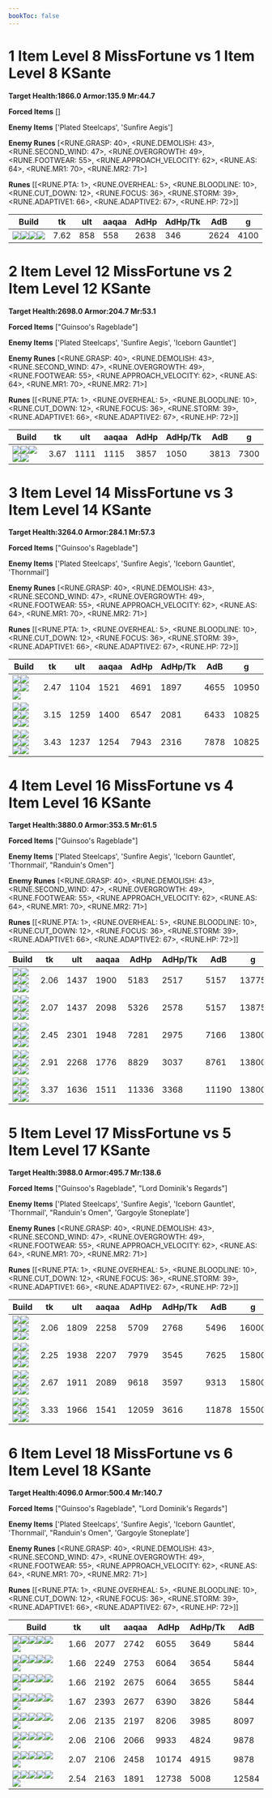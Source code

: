 ```yaml
---
bookToc: false
---
```


# 1 Item Level 8 MissFortune vs 1 Item Level 8 KSante

**Target Health:1866.0 Armor:135.9 Mr:44.7**


**Forced Items** []


**Enemy Items** ['Plated Steelcaps', 'Sunfire Aegis']


**Enemy Runes** [<RUNE.GRASP: 40>, <RUNE.DEMOLISH: 43>, <RUNE.SECOND_WIND: 47>, <RUNE.OVERGROWTH: 49>, <RUNE.FOOTWEAR: 55>, <RUNE.APPROACH_VELOCITY: 62>, <RUNE.AS: 64>, <RUNE.MR1: 70>, <RUNE.MR2: 71>]


**Runes** [[<RUNE.PTA: 1>, <RUNE.OVERHEAL: 5>, <RUNE.BLOODLINE: 10>, <RUNE.CUT_DOWN: 12>, <RUNE.FOCUS: 36>, <RUNE.STORM: 39>, <RUNE.ADAPTIVE1: 66>, <RUNE.ADAPTIVE2: 67>, <RUNE.HP: 72>]]




Build | tk | ult | aaqaa | AdHp | AdHp/Tk | AdB | g
-|-|-|-|-|-|-|-
![](/item/6672.png)![](/item/1001.png)![](/item/1055.png)![](/item/1036.png)|7.62|858|558|2638|346|2624|4100




























































# 2 Item Level 12 MissFortune vs 2 Item Level 12 KSante

**Target Health:2698.0 Armor:204.7 Mr:53.1**


**Forced Items** ["Guinsoo's Rageblade"]


**Enemy Items** ['Plated Steelcaps', 'Sunfire Aegis', 'Iceborn Gauntlet']


**Enemy Runes** [<RUNE.GRASP: 40>, <RUNE.DEMOLISH: 43>, <RUNE.SECOND_WIND: 47>, <RUNE.OVERGROWTH: 49>, <RUNE.FOOTWEAR: 55>, <RUNE.APPROACH_VELOCITY: 62>, <RUNE.AS: 64>, <RUNE.MR1: 70>, <RUNE.MR2: 71>]


**Runes** [[<RUNE.PTA: 1>, <RUNE.OVERHEAL: 5>, <RUNE.BLOODLINE: 10>, <RUNE.CUT_DOWN: 12>, <RUNE.FOCUS: 36>, <RUNE.STORM: 39>, <RUNE.ADAPTIVE1: 66>, <RUNE.ADAPTIVE2: 67>, <RUNE.HP: 72>]]




Build | tk | ult | aaqaa | AdHp | AdHp/Tk | AdB | g
-|-|-|-|-|-|-|-
![](/item/6672.png)![](/item/3124.png)![](/item/1001.png)![](/item/1055.png)![](/item/1036.png)|3.67|1111|1115|3857|1050|3813|7300




























































# 3 Item Level 14 MissFortune vs 3 Item Level 14 KSante

**Target Health:3264.0 Armor:284.1 Mr:57.3**


**Forced Items** ["Guinsoo's Rageblade"]


**Enemy Items** ['Plated Steelcaps', 'Sunfire Aegis', 'Iceborn Gauntlet', 'Thornmail']


**Enemy Runes** [<RUNE.GRASP: 40>, <RUNE.DEMOLISH: 43>, <RUNE.SECOND_WIND: 47>, <RUNE.OVERGROWTH: 49>, <RUNE.FOOTWEAR: 55>, <RUNE.APPROACH_VELOCITY: 62>, <RUNE.AS: 64>, <RUNE.MR1: 70>, <RUNE.MR2: 71>]


**Runes** [[<RUNE.PTA: 1>, <RUNE.OVERHEAL: 5>, <RUNE.BLOODLINE: 10>, <RUNE.CUT_DOWN: 12>, <RUNE.FOCUS: 36>, <RUNE.STORM: 39>, <RUNE.ADAPTIVE1: 66>, <RUNE.ADAPTIVE2: 67>, <RUNE.HP: 72>]]




Build | tk | ult | aaqaa | AdHp | AdHp/Tk | AdB | g
-|-|-|-|-|-|-|-
![](/item/6672.png)![](/item/3124.png)![](/item/3091.png)![](/item/1055.png)![](/item/3006.png)|2.47|1104|1521|4691|1897|4655|10950
![](/item/6672.png)![](/item/3124.png)![](/item/6673.png)![](/item/1001.png)![](/item/1055.png)![](/item/1037.png)|3.15|1259|1400|6547|2081|6433|10825
![](/item/6672.png)![](/item/3124.png)![](/item/3026.png)![](/item/1001.png)![](/item/1055.png)![](/item/1037.png)|3.43|1237|1254|7943|2316|7878|10825




























































# 4 Item Level 16 MissFortune vs 4 Item Level 16 KSante

**Target Health:3880.0 Armor:353.5 Mr:61.5**


**Forced Items** ["Guinsoo's Rageblade"]


**Enemy Items** ['Plated Steelcaps', 'Sunfire Aegis', 'Iceborn Gauntlet', 'Thornmail', "Randuin's Omen"]


**Enemy Runes** [<RUNE.GRASP: 40>, <RUNE.DEMOLISH: 43>, <RUNE.SECOND_WIND: 47>, <RUNE.OVERGROWTH: 49>, <RUNE.FOOTWEAR: 55>, <RUNE.APPROACH_VELOCITY: 62>, <RUNE.AS: 64>, <RUNE.MR1: 70>, <RUNE.MR2: 71>]


**Runes** [[<RUNE.PTA: 1>, <RUNE.OVERHEAL: 5>, <RUNE.BLOODLINE: 10>, <RUNE.CUT_DOWN: 12>, <RUNE.FOCUS: 36>, <RUNE.STORM: 39>, <RUNE.ADAPTIVE1: 66>, <RUNE.ADAPTIVE2: 67>, <RUNE.HP: 72>]]




Build | tk | ult | aaqaa | AdHp | AdHp/Tk | AdB | g
-|-|-|-|-|-|-|-
![](/item/6672.png)![](/item/3124.png)![](/item/3091.png)![](/item/3115.png)![](/item/1001.png)![](/item/1037.png)|2.06|1437|1900|5183|2517|5157|13775
![](/item/6672.png)![](/item/3124.png)![](/item/3115.png)![](/item/3153.png)![](/item/1001.png)![](/item/1037.png)|2.07|1437|2098|5326|2578|5157|13875
![](/item/6672.png)![](/item/3124.png)![](/item/6673.png)![](/item/3036.png)![](/item/1001.png)![](/item/1038.png)|2.45|2301|1948|7281|2975|7166|13800
![](/item/6672.png)![](/item/3124.png)![](/item/3026.png)![](/item/3036.png)![](/item/1001.png)![](/item/1038.png)|2.91|2268|1776|8829|3037|8761|13800
![](/item/6672.png)![](/item/3124.png)![](/item/6673.png)![](/item/3026.png)![](/item/1001.png)![](/item/1038.png)|3.37|1636|1511|11336|3368|11190|13800




























































# 5 Item Level 17 MissFortune vs 5 Item Level 17 KSante

**Target Health:3988.0 Armor:495.7 Mr:138.6**


**Forced Items** ["Guinsoo's Rageblade", "Lord Dominik's Regards"]


**Enemy Items** ['Plated Steelcaps', 'Sunfire Aegis', 'Iceborn Gauntlet', 'Thornmail', "Randuin's Omen", 'Gargoyle Stoneplate']


**Enemy Runes** [<RUNE.GRASP: 40>, <RUNE.DEMOLISH: 43>, <RUNE.SECOND_WIND: 47>, <RUNE.OVERGROWTH: 49>, <RUNE.FOOTWEAR: 55>, <RUNE.APPROACH_VELOCITY: 62>, <RUNE.AS: 64>, <RUNE.MR1: 70>, <RUNE.MR2: 71>]


**Runes** [[<RUNE.PTA: 1>, <RUNE.OVERHEAL: 5>, <RUNE.BLOODLINE: 10>, <RUNE.CUT_DOWN: 12>, <RUNE.FOCUS: 36>, <RUNE.STORM: 39>, <RUNE.ADAPTIVE1: 66>, <RUNE.ADAPTIVE2: 67>, <RUNE.HP: 72>]]




Build | tk | ult | aaqaa | AdHp | AdHp/Tk | AdB | g
-|-|-|-|-|-|-|-
![](/item/6672.png)![](/item/3124.png)![](/item/3115.png)![](/item/3153.png)![](/item/3036.png)![](/item/1001.png)|2.06|1809|2258|5709|2768|5496|16000
![](/item/6672.png)![](/item/3124.png)![](/item/6673.png)![](/item/3036.png)![](/item/3153.png)![](/item/1001.png)|2.25|1938|2207|7979|3545|7625|15800
![](/item/6672.png)![](/item/3124.png)![](/item/3026.png)![](/item/3036.png)![](/item/3153.png)![](/item/1001.png)|2.67|1911|2089|9618|3597|9313|15800
![](/item/6672.png)![](/item/3124.png)![](/item/6673.png)![](/item/3036.png)![](/item/3026.png)![](/item/1001.png)|3.33|1966|1541|12059|3616|11878|15500




























































# 6 Item Level 18 MissFortune vs 6 Item Level 18 KSante

**Target Health:4096.0 Armor:500.4 Mr:140.7**


**Forced Items** ["Guinsoo's Rageblade", "Lord Dominik's Regards"]


**Enemy Items** ['Plated Steelcaps', 'Sunfire Aegis', 'Iceborn Gauntlet', 'Thornmail', "Randuin's Omen", 'Gargoyle Stoneplate']


**Enemy Runes** [<RUNE.GRASP: 40>, <RUNE.DEMOLISH: 43>, <RUNE.SECOND_WIND: 47>, <RUNE.OVERGROWTH: 49>, <RUNE.FOOTWEAR: 55>, <RUNE.APPROACH_VELOCITY: 62>, <RUNE.AS: 64>, <RUNE.MR1: 70>, <RUNE.MR2: 71>]


**Runes** [[<RUNE.PTA: 1>, <RUNE.OVERHEAL: 5>, <RUNE.BLOODLINE: 10>, <RUNE.CUT_DOWN: 12>, <RUNE.FOCUS: 36>, <RUNE.STORM: 39>, <RUNE.ADAPTIVE1: 66>, <RUNE.ADAPTIVE2: 67>, <RUNE.HP: 72>]]




Build | tk | ult | aaqaa | AdHp | AdHp/Tk | AdB
-|-|-|-|-|-|-
![](/item/6672.png)![](/item/3124.png)![](/item/3091.png)![](/item/3085.png)![](/item/3036.png)![](/item/3153.png)|1.66|2077|2742|6055|3649|5844
![](/item/6672.png)![](/item/3124.png)![](/item/3091.png)![](/item/3036.png)![](/item/3094.png)![](/item/3153.png)|1.66|2249|2753|6064|3654|5844
![](/item/6672.png)![](/item/3124.png)![](/item/3091.png)![](/item/3046.png)![](/item/3036.png)![](/item/3153.png)|1.66|2192|2675|6064|3655|5844
![](/item/6672.png)![](/item/3124.png)![](/item/3072.png)![](/item/3036.png)![](/item/3085.png)![](/item/3153.png)|1.67|2393|2677|6390|3826|5844
![](/item/6672.png)![](/item/3124.png)![](/item/6673.png)![](/item/3036.png)![](/item/3085.png)![](/item/3091.png)|2.06|2135|2197|8206|3985|8097
![](/item/6672.png)![](/item/3124.png)![](/item/3026.png)![](/item/3036.png)![](/item/3085.png)![](/item/3091.png)|2.06|2106|2066|9933|4824|9878
![](/item/6672.png)![](/item/3124.png)![](/item/3026.png)![](/item/3036.png)![](/item/3153.png)![](/item/3085.png)|2.07|2106|2458|10174|4915|9878
![](/item/6672.png)![](/item/3124.png)![](/item/6673.png)![](/item/3036.png)![](/item/3026.png)![](/item/3085.png)|2.54|2163|1891|12738|5008|12584




























































